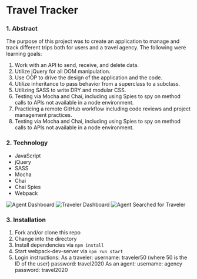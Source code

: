 # Travel Tracker


### 1. Abstract

The purpose of this project was to create an application to manage and track different trips both for users and a travel agency. The following were learning goals:

1. Work with an API to send, receive, and delete data.
2. Utilize jQuery for all DOM manipulation.
3. Use OOP to drive the design of the application and the code.
4. Utilize inheritance to pass behavior from a superclass to a subclass.
5. Utilizing SASS to write DRY and modular CSS.
6. Testing via Mocha and Chai, including using Spies to spy on method calls to APIs not available in a node environment.
7. Practicing a remote GitHub workflow including code reviews and project management practices.
8. Testing via Mocha and Chai, including using Spies to spy on method calls to APIs not available in a node environment.

### 2. Technology

- JavaScript
- jQuery
- SASS
- Mocha
- Chai
- Chai Spies
- Webpack

![Agent Dashboard](https://github.com/megan-venetianer/travel-tracker/blob/master/src/images/screenshot2.png)
![Traveler Dashboard](https://github.com/megan-venetianer/travel-tracker/blob/master/src/images/screenshot1.png)
![Agent Searched for Traveler](https://github.com/megan-venetianer/travel-tracker/blob/master/src/images/screenshot3.png)

### 3. Installation

1. Fork and/or clone this repo
2. Change into the directory
3. Install dependencies via `npm install`
4. Start webpack-dev-server via `npm run start`
5. Login instructions:
  As a traveler:
  username: traveler50 (where 50 is the ID of the user)
  password: travel2020
  As an agent:
  username: agency
  password: travel2020

